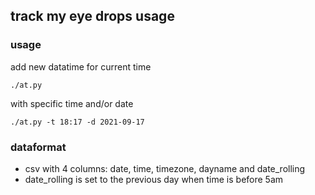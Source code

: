 ## track my eye drops usage


### usage

add new datatime for current time
```
./at.py
```

with specific time and/or date
```
./at.py -t 18:17 -d 2021-09-17
```


### dataformat

- csv with 4 columns: date, time, timezone, dayname and date_rolling
- date_rolling is set to the previous day when time is before 5am
